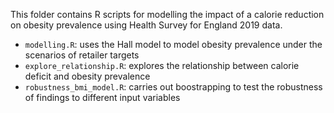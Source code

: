 This folder contains R scripts for modelling the impact of a calorie reduction on obesity prevalence using Health Survey for England 2019 data.

- `modelling.R`: uses the Hall model to model obesity prevalence under the scenarios of retailer targets
- `explore_relationship.R`: explores the relationship between calorie deficit and obesity prevalence
- `robustness_bmi_model.R`: carries out boostrapping to test the robustness of findings to different input variables

